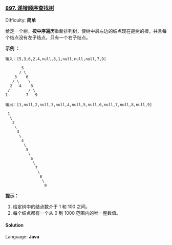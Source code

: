 ### [897\. 递增顺序查找树](https://leetcode-cn.com/problems/increasing-order-search-tree/)

Difficulty: **简单**


给定一个树，**按中序遍历**重新排列树，使树中最左边的结点现在是树的根，并且每个结点没有左子结点，只有一个右子结点。

**示例 ：**

```
输入：[5,3,6,2,4,null,8,1,null,null,null,7,9]

       5
      / \
    3    6
   / \    \
  2   4    8
 /        / \ 
1        7   9

输出：[1,null,2,null,3,null,4,null,5,null,6,null,7,null,8,null,9]

 1
  \
   2
    \
     3
      \
       4
        \
         5
          \
           6
            \
             7
              \
               8
                \
                 9  
```

**提示：**

1.  给定树中的结点数介于 1 和 100 之间。
2.  每个结点都有一个从 0 到 1000 范围内的唯一整数值。


#### Solution

Language: **Java**

```java
​
```